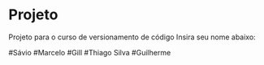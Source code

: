 # Projeto
Projeto para o curso de versionamento de código
Insira seu nome abaixo:

#Sávio
#Marcelo
#Gill
#Thiago Silva
#Guilherme